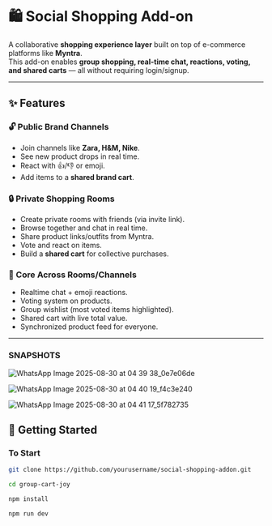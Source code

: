# 🛍️ Social Shopping Add-on

A collaborative **shopping experience layer** built on top of e-commerce platforms like **Myntra**.  
This add-on enables **group shopping, real-time chat, reactions, voting, and shared carts** — all without requiring login/signup.  

---

## ✨ Features

### 🔓 Public Brand Channels
- Join channels like **Zara, H&M, Nike**.  
- See new product drops in real time.  
- React with 👍/👎 or emoji.  
- Add items to a **shared brand cart**.  

### 🔒 Private Shopping Rooms
- Create private rooms with friends (via invite link).  
- Browse together and chat in real time.  
- Share product links/outfits from Myntra.  
- Vote and react on items.  
- Build a **shared cart** for collective purchases.  

### 🌟 Core Across Rooms/Channels
- Realtime chat + emoji reactions.  
- Voting system on products.  
- Group wishlist (most voted items highlighted).  
- Shared cart with live total value.  
- Synchronized product feed for everyone.  

---
### SNAPSHOTS
![WhatsApp Image 2025-08-30 at 04 39 38_0e7e06de](https://github.com/user-attachments/assets/68ac6ecc-b4b4-4fd4-b6fe-c82875b3c871)

![WhatsApp Image 2025-08-30 at 04 40 19_f4c3e240](https://github.com/user-attachments/assets/2790a4a1-0f6d-47dc-8099-3b0c2ad55582)

![WhatsApp Image 2025-08-30 at 04 41 17_5f782735](https://github.com/user-attachments/assets/cf80b6cd-118f-4124-844f-b77779b668f2)

## 🚀 Getting Started

### To Start
```bash
git clone https://github.com/yourusername/social-shopping-addon.git

cd group-cart-joy

npm install

npm run dev
